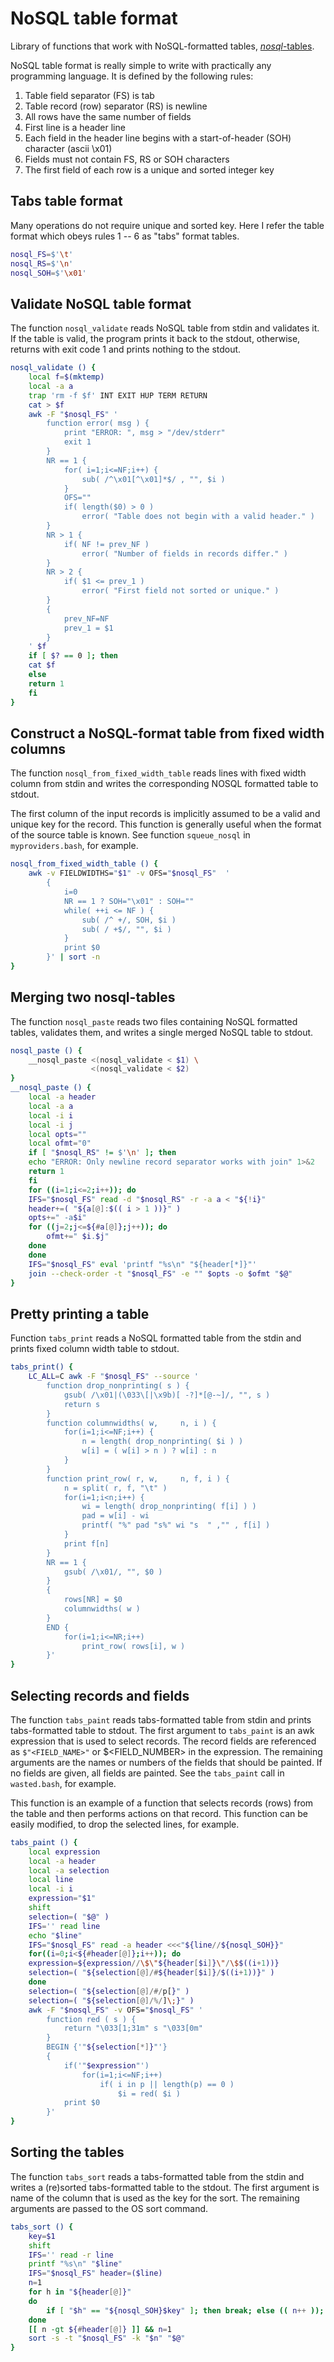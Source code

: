 
NoSQL table format
==================

Library of functions that work with NoSQL-formatted tables,
[*nosql*-tables](http://www.troubleshooters.com/lpm/200704/200704.htm).

NoSQL table format is really simple to write with practically any
programming language. It is defined by the following rules:

1. Table field separator (FS) is tab
2. Table record (row) separator (RS) is newline
3. All rows have the same number of fields
4. First line is a header line
5. Each field in the header line begins with a start-of-header (SOH)
   character (ascii \x01)
6. Fields must not contain FS, RS or SOH characters
7. The first field of each row is a unique and sorted integer key


Tabs table format
-----------------

Many operations do not require unique and sorted key. Here I refer
the table format which obeys rules 1 -- 6 as "tabs" format tables.

```bash
nosql_FS=$'\t'
nosql_RS=$'\n'
nosql_SOH=$'\x01'
```


Validate NoSQL table format
---------------------------

The function `nosql_validate` reads NoSQL table from stdin and validates
it. If the table is valid, the program prints it back to the stdout,
otherwise, returns with exit code 1 and
prints nothing to the stdout.

```bash
nosql_validate () {
    local f=$(mktemp)
    local -a a
    trap 'rm -f $f' INT EXIT HUP TERM RETURN
    cat > $f
    awk -F "$nosql_FS" '
        function error( msg ) {
            print "ERROR: ", msg > "/dev/stderr"
            exit 1
        }
        NR == 1 {
            for( i=1;i<=NF;i++) {
                sub( /^\x01[^\x01]*$/ , "", $i )
            }
            OFS=""
            if( length($0) > 0 )
                error( "Table does not begin with a valid header." )
        }
        NR > 1 {
            if( NF != prev_NF )
                error( "Number of fields in records differ." )
        }
        NR > 2 {
            if( $1 <= prev_1 )
                error( "First field not sorted or unique." )
        }
        {
            prev_NF=NF
            prev_1 = $1
        }
    ' $f
    if [ $? == 0 ]; then
	cat $f
    else
	return 1
    fi
}
```


Construct a NoSQL-format table from fixed width columns
-------------------------------------------------------

The function `nosql_from_fixed_width_table` reads lines with fixed width
column from stdin and writes the corresponding
NOSQL formatted table to stdout.

The first column of the input records is
implicitly assumed to be a valid and unique key for the record. This
function is generally useful when the format of the source table is
known. See function `squeue_nosql` in `myproviders.bash`, for
example.

```bash
nosql_from_fixed_width_table () {
    awk -v FIELDWIDTHS="$1" -v OFS="$nosql_FS"  '
        {
            i=0
            NR == 1 ? SOH="\x01" : SOH=""
            while( ++i <= NF ) {
                sub( /^ +/, SOH, $i )
                sub( / +$/, "", $i )
            }
            print $0
        }' | sort -n
}
```


Merging two nosql-tables
------------------------

The function `nosql_paste` reads two files containing NoSQL formatted
tables, validates them, and writes a single merged NoSQL table to stdout.

```bash
nosql_paste () {
    __nosql_paste <(nosql_validate < $1) \
                  <(nosql_validate < $2)
}
__nosql_paste () {
    local -a header
    local -a a
    local -i i
    local -i j
    local opts=""
    local ofmt="0"
    if [ "$nosql_RS" != $'\n' ]; then
	echo "ERROR: Only newline record separator works with join" 1>&2
	return 1
    fi
    for ((i=1;i<=2;i++)); do
	IFS="$nosql_FS" read -d "$nosql_RS" -r -a a < "${!i}"
	header+=( "${a[@]:$(( i > 1 ))}" )
	opts+=" -a$i"
	for ((j=2;j<=${#a[@]};j++)); do
	    ofmt+=" $i.$j"
	done
    done
    IFS="$nosql_FS" eval 'printf "%s\n" "${header[*]}"'
    join --check-order -t "$nosql_FS" -e "" $opts -o $ofmt "$@"
}
```


Pretty printing a table
-----------------------

Function `tabs_print` reads a NoSQL formatted table from the stdin
and prints fixed column width table to stdout.

```bash
tabs_print() {
    LC_ALL=C awk -F "$nosql_FS" --source '
        function drop_nonprinting( s ) {
            gsub( /\x01|(\033\[|\x9b)[ -?]*[@-~]/, "", s )
            return s
        }
        function columnwidths( w,     n, i ) {
            for(i=1;i<=NF;i++) {
                n = length( drop_nonprinting( $i ) )
                w[i] = ( w[i] > n ) ? w[i] : n
            }
        }
        function print_row( r, w,     n, f, i ) {
            n = split( r, f, "\t" )
            for(i=1;i<n;i++) {
                wi = length( drop_nonprinting( f[i] ) )
                pad = w[i] - wi
                printf( "%" pad "s%" wi "s  " ,"" , f[i] )
            }
            print f[n]
        }
        NR == 1 {
            gsub( /\x01/, "", $0 )
        }
        {
            rows[NR] = $0
            columnwidths( w )
        }
        END {
            for(i=1;i<=NR;i++)
                print_row( rows[i], w )
        }'
} 
```


Selecting records and fields
----------------------------

The function `tabs_paint` reads tabs-formatted table from stdin and
prints tabs-formatted table to stdout. The first argument to `tabs_paint`
is an awk expression that is used to select records. The record fields
are referenced as `$"<FIELD_NAME>"` or $<FIELD_NUMBER> in the expression.
The remaining arguments are the names or numbers of the fields
that should be painted. If no fields are given, all fields are painted. See
the `tabs_paint` call in `wasted.bash`, for example.

This function is an example of a function that
selects records (rows) from the table and then performs actions on
that record. This function can be easily modified, to drop the
selected lines, for example.

```bash
tabs_paint () {
    local expression
    local -a header
    local -a selection
    local line
    local -i i
    expression="$1"
    shift
    selection=( "$@" )
    IFS='' read line
    echo "$line"
    IFS="$nosql_FS" read -a header <<<"${line//${nosql_SOH}}"
    for((i=0;i<${#header[@]};i++)); do
	expression=${expression//\$\"${header[$i]}\"/\$$((i+1))}
	selection=( "${selection[@]/#${header[$i]}/$((i+1))}" )
    done
    selection=( "${selection[@]/#/p[}" )
    selection=( "${selection[@]/%/]\;}" )
    awk -F "$nosql_FS" -v OFS="$nosql_FS" '
        function red ( s ) {
            return "\033[1;31m" s "\033[0m"
        }
        BEGIN {'"${selection[*]}"'}
        {
            if('"$expression"')
                for(i=1;i<=NF;i++)
                    if( i in p || length(p) == 0 )
                        $i = red( $i )
            print $0
        }'
}
```


Sorting the tables
------------------

The function `tabs_sort` reads a tabs-formatted table from the stdin
and writes a (re)sorted tabs-formatted table to the stdout. The first
argument is name of the column that is used as the key for the sort.
The remaining arguments are passed to the OS sort command.

```bash
tabs_sort () {
    key=$1
    shift
    IFS='' read -r line
    printf "%s\n" "$line"
    IFS="$nosql_FS" header=($line)
    n=1
    for h in "${header[@]}"
    do
        if [ "$h" == "${nosql_SOH}$key" ]; then break; else (( n++ )); fi
    done
    [[ n -gt ${#header[@]} ]] && n=1
    sort -s -t "$nosql_FS" -k "$n" "$@"
}
```
